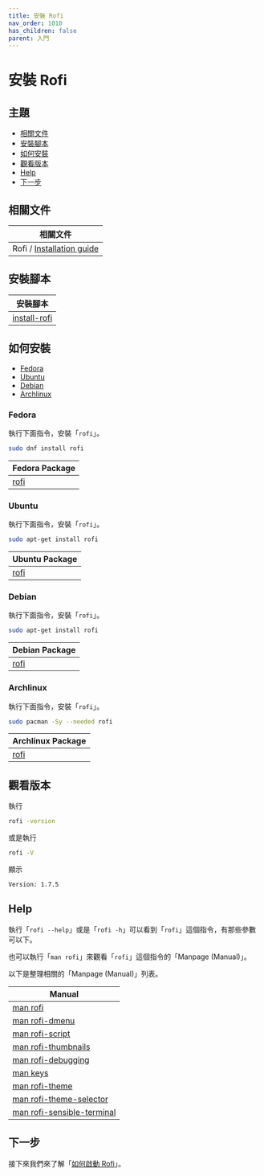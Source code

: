```yaml
---
title: 安裝 Rofi
nav_order: 1010
has_children: false
parent: 入門
---
```



# 安裝 Rofi




## 主題

* [相關文件](#相關文件)
* [安裝腳本](#安裝腳本)
* [如何安裝](#如何安裝)
* [觀看版本](#觀看版本)
* [Help](#Help)
* [下一步](#下一步)



## 相關文件

| 相關文件 |
| ------- |
| Rofi / [Installation guide](https://github.com/davatorium/rofi/blob/next/INSTALL.md) |




## 安裝腳本

| 安裝腳本 |
| --- |
| [install-rofi](https://github.com/samwhelp/note-about-rofi/tree/gh-pages/_demo/quick-start/install/install-rofi)|




## 如何安裝

* [Fedora](#fedora)
* [Ubuntu](#ubuntu)
* [Debian](#debian)
* [Archlinux](#archlinux)




### Fedora

執行下面指令，安裝「`rofi`」。

``` sh
sudo dnf install rofi
```

| Fedora Package |
| --- |
| [rofi](https://packages.fedoraproject.org/pkgs/rofi/rofi/) |




### Ubuntu

執行下面指令，安裝「`rofi`」。

``` sh
sudo apt-get install rofi
```

| Ubuntu Package |
| --- |
| [rofi](https://packages.ubuntu.com/noble/rofi) |




### Debian

執行下面指令，安裝「`rofi`」。

``` sh
sudo apt-get install rofi
```

| Debian Package |
| --- |
| [rofi](https://packages.debian.org/stable/rofi) |




### Archlinux

執行下面指令，安裝「`rofi`」。

``` sh
sudo pacman -Sy --needed rofi
```

| Archlinux Package |
| --- |
| [rofi](https://archlinux.org/packages/extra/x86_64/rofi/) |




## 觀看版本

執行

``` sh
rofi -version
```

或是執行

``` sh
rofi -V
```

顯示

```
Version: 1.7.5
```




## Help

執行「`rofi --help`」或是「`rofi -h`」可以看到「`rofi`」這個指令，有那些參數可以下。

也可以執行「`man rofi`」來觀看「`rofi`」這個指令的「Manpage (Manual)」。

以下是整理相關的「Manpage (Manual)」列表。

| Manual |
| ------ |
| [man rofi](https://github.com/davatorium/rofi/blob/next/doc/rofi.1.markdown) |
| [man rofi-dmenu](https://github.com/davatorium/rofi/blob/next/doc/rofi-dmenu.5.markdown) |
| [man rofi-script](https://github.com/davatorium/rofi/blob/next/doc/rofi-script.5.markdown) |
| [man rofi-thumbnails](https://github.com/davatorium/rofi/blob/next/doc/rofi-thumbnails.5.markdown) |
| [man rofi-debugging](https://github.com/davatorium/rofi/blob/next/doc/rofi-debugging.5.markdown) |
| [man keys](https://github.com/davatorium/rofi/blob/next/doc/rofi-keys.5.markdown) |
| [man rofi-theme](https://github.com/davatorium/rofi/blob/next/doc/rofi-theme.5.markdown) |
| [man rofi-theme-selector](https://github.com/davatorium/rofi/blob/next/doc/rofi-theme-selector.1.markdown) |
| [man rofi-sensible-terminal](https://github.com/davatorium/rofi/blob/next/doc/rofi-sensible-terminal.1.markdown) |




## 下一步

接下來我們來了解「[如何啟動 Rofi](https://samwhelp.github.io/note-about-rofi/read/start/launch-rofi.html)」。
